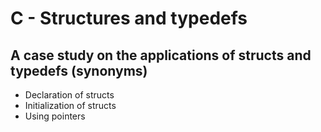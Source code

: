 #	C - Structures and typedefs

## A case study on the applications of structs and typedefs (synonyms) 
- Declaration of structs
- Initialization of structs
- Using pointers 
